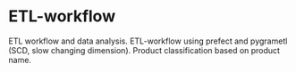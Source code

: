 # ETL-workflow
ETL workflow and data analysis. ETL-workflow using prefect and pygrametl (SCD, slow changing dimension). Product classification based on product name.  
